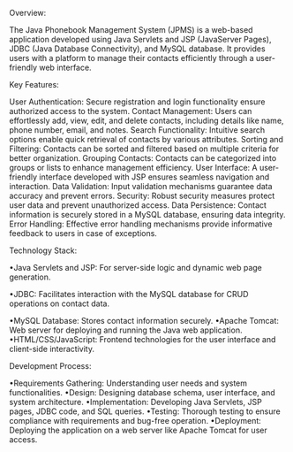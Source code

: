Overview:

The Java Phonebook Management System (JPMS) is a web-based application developed using Java Servlets and JSP (JavaServer Pages), JDBC (Java Database Connectivity), and MySQL database. It provides users with a platform to manage their contacts efficiently through a user-friendly web interface.

Key Features:

 User Authentication: Secure registration and login functionality ensure authorized access to the system.
Contact Management: Users can effortlessly add, view, edit, and delete contacts, including details like name, phone number, email, and notes.
Search Functionality: Intuitive search options enable quick retrieval of contacts by various attributes.
Sorting and Filtering: Contacts can be sorted and filtered based on multiple criteria for better organization.
Grouping Contacts: Contacts can be categorized into groups or lists to enhance management efficiency.
User Interface: A user-friendly interface developed with JSP ensures seamless navigation and interaction.
Data Validation: Input validation mechanisms guarantee data accuracy and prevent errors.
Security: Robust security measures protect user data and prevent unauthorized access.
Data Persistence: Contact information is securely stored in a MySQL database, ensuring data integrity.
Error Handling: Effective error handling mechanisms provide informative feedback to users in case of exceptions.

Technology Stack:

•Java Servlets and JSP: For server-side logic and dynamic web page generation.

•JDBC: Facilitates interaction with the MySQL database for CRUD operations on contact data.

•MySQL Database: Stores contact information securely.
•Apache Tomcat: Web server for deploying and running the Java web application.
•HTML/CSS/JavaScript: Frontend technologies for the user interface and client-side interactivity.

Development Process:

•Requirements Gathering: Understanding user needs and system functionalities.
•Design: Designing database schema, user interface, and system architecture.
•Implementation: Developing Java Servlets, JSP pages, JDBC code, and SQL queries.
•Testing: Thorough testing to ensure compliance with requirements and bug-free operation.
•Deployment: Deploying the application on a web server like Apache Tomcat for user access.
